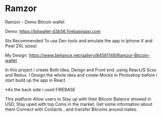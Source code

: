 # Ramzor
Ramzor - Demo Bitcoin wallet

Demo: 
https://bitwallet-d3b56.firebaseapp.com

(Its Recommended To use Dev tools and emulate the app in Iphone X and Pixel 2XL sizes)

My Design:
https://www.behance.net/gallery/84581149/Ramzor-Bitcoin-wallet

In this project i create Both Idea, Deisgn and Front end ,using ReactJS Scss and Redux.
I Design the whole idea and create Mocks in Photoshop before i start build up the app in React.

*As the back side i used FIREBASE

This platform Allow users to Stay up with their Bitcoin Balance showed in USD, Stay uped with top Coins in the market.
Get some information about them 
Connect with Contacts , and transfer Bitcoins around mates.
